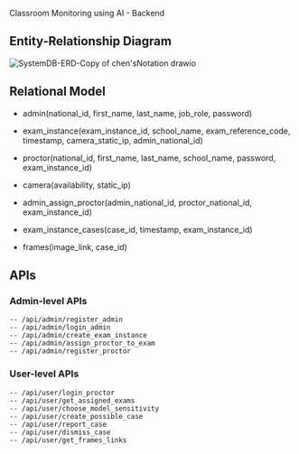 Classroom Monitoring using AI - Backend

## Entity-Relationship Diagram
![SystemDB-ERD-Copy of chen'sNotation drawio](https://user-images.githubusercontent.com/75078872/161354145-801ec27e-ec65-45d1-b967-3377ac52e0a4.png)


## Relational Model
  * admin(national_id, first_name, last_name, job_role, password)

  * exam_instance(exam_instance_id, school_name, exam_reference_code, timestamp, camera_static_ip, admin_national_id)

  * proctor(national_id, first_name, last_name, school_name, password, exam_instance_id)

  * camera(availability, static_ip)

  * admin_assign_proctor(admin_national_id, proctor_national_id, exam_instance_id)

  * exam_instance_cases(case_id, timestamp, exam_instance_id)

  * frames(image_link, case_id)

## APIs
  ### Admin-level APIs
    -- /api/admin/register_admin
    -- /api/admin/login_admin
    -- /api/admin/create_exam_instance
    -- /api/admin/assign_proctor_to_exam
    -- /api/admin/register_proctor
  ### User-level APIs
    -- /api/user/login_proctor
    -- /api/user/get_assigned_exams
    -- /api/user/choose_model_sensitivity
    -- /api/user/create_possible_case
    -- /api/user/report_case
    -- /api/user/dismiss_case
    -- /api/user/get_frames_links
